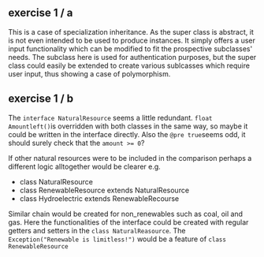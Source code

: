 ## exercise 1 / a

This is a case of specialization inheritance. As the super class is abstract, it is not even intended to be used to produce instances. It simply offers a user input functionality which can be modified to fit the prospective subclasses' needs. The subclass here is used for authentication purposes, but the super class could easily be extended to create various sublcasses which require user input, thus showing a case of polymorphism. 



## exercise 1 / b

The `interface NaturalResource` seems a little redundant. `float Amountleft()`is overridden with both classes in the same way, so maybe it could be written in the interface directly. Also the `@pre true`seems odd, it should surely check that the `amount >= 0`? 

If other natural resources were to be included in the comparison perhaps a different logic alltogether would be clearer e.g. 

- class NaturalResource 
- class RenewableResource extends NaturalResource 
- class Hydroelectric extends RenewableRecourse 

Similar chain would be created for non_renewables such as coal, oil and gas. Here the functionalities of the interface could be created with regular getters and setters in the `class NaturalReasource`. The `Exception("Renewable is limitless!")` would be a feature of `class RenewableResource` 




